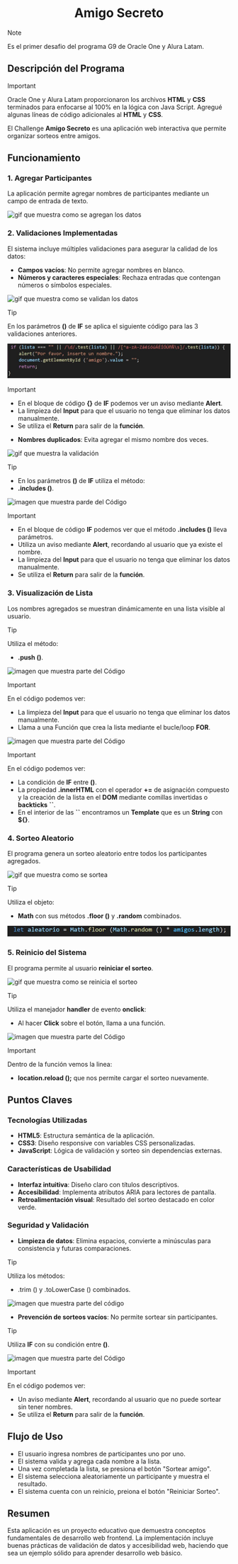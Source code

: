 <h1 align="center"> Amigo Secreto </h1>

> [!NOTE]   
> Es el primer desafio del programa G9 de Oracle One y Alura Latam.

## Descripción del Programa

> [!IMPORTANT]   
> Oracle One y Alura Latam proporcionaron los archivos **HTML** y **CSS** terminados para enfocarse al 100% en la lógica con Java Script.
> Agregué algunas líneas de código adicionales al **HTML** y **CSS**.

El Challenge **Amigo Secreto** es una aplicación web interactiva que permite organizar sorteos entre amigos.

## Funcionamiento

### 1. Agregar Participantes
La aplicación permite agregar nombres de participantes mediante un campo de entrada de texto.

![gif que muestra como se agregan los datos](https://github.com/Lm729/Challenge-Amigo-Segreto-Alura/blob/80fa3f8b3a06926a2a4dc1be54db2780e86d6bd3/Explicaci%C3%B3n/Agregar%20Participantes.gif) 

### 2. Validaciones Implementadas
El sistema incluye múltiples validaciones para asegurar la calidad de los datos:
- **Campos vacíos**: No permite agregar nombres en blanco.
- **Números y caracteres especiales**: Rechaza entradas que contengan números o símbolos especiales.
  
![gif que muestra como se validan los datos](https://github.com/Lm729/Challenge-Amigo-Segreto-Alura/blob/a7bbe2876bebe8fdb2b5d3440dc87b17e7892e53/Explicaci%C3%B3n/Validar.mp4.gif)

> [!TIP] 
> En los parámetros **()** de **IF** se aplica el siguiente código para las 3 validaciones anteriores.

![imagen que muestra parte del código](https://github.com/Lm729/Challenge-Amigo-Segreto-Alura/blob/5ea817f334c692fb0763df03d2f30507dae153e2/Explicaci%C3%B3n/C%C3%B3digo%20validar.JPG)

> [!IMPORTANT]
>- En el bloque de código **{}** de **IF** podemos ver un aviso mediante **Alert**.
>- La limpieza del **Input** para que el usuario no tenga que eliminar los datos manualmente.
>- Se utiliza el **Return** para salir de la **función**.

- **Nombres duplicados**: Evita agregar el mismo nombre dos veces.

![gif que muestra la validación](https://github.com/Lm729/Challenge-Amigo-Segreto-Alura/blob/ca6226e8226608e0b4f9ba3c11562ea267da3ddb/Explicaci%C3%B3n/Validar%20nombre.gif)
> [!TIP] 
>- En los parámetros **()** de **IF** utiliza el método:
>- **.includes ()**.

![imagen que muestra parde del Código](https://github.com/Lm729/Challenge-Amigo-Segreto-Alura/blob/157ff9e9330d8c6806fd3a298f3bdbeb256153ca/Explicaci%C3%B3n/Validar%20nombre%20repetido.JPG)

> [!IMPORTANT]
>- En el bloque de código **IF** podemos ver que el método **.includes ()** lleva parámetros.
>- Utiliza un aviso mediante **Alert**, recordando al usuario que ya existe el nombre.
>- La limpieza del **Input** para que el usuario no tenga que eliminar los datos manualmente.
>- Se utiliza el **Return** para salir de la **función**.

### 3. Visualización de Lista
Los nombres agregados se muestran dinámicamente en una lista visible al usuario.
> [!TIP]
> Utiliza el método:
>- **.push ()**.

![imagen que muestra parte del Código](https://github.com/Lm729/Challenge-Amigo-Segreto-Alura/blob/5962909e344889c10a368adc9926c5142b252e77/Explicaci%C3%B3n/Agrega%20a%20la%20lista.JPG)

> [!IMPORTANT]
> En el código podemos ver:
>- La limpieza del **Input** para que el usuario no tenga que eliminar los datos manualmente.
>- Llama a una Función que crea la lista mediante el bucle/loop **FOR**.

![imagen que muestra parte del Código](https://github.com/Lm729/Challenge-Amigo-Segreto-Alura/blob/7eeb4b1bff941ef1aa51519fba713c5cbc358c13/Explicaci%C3%B3n/Crea%20la%20lista.JPG)

> [!IMPORTANT]
> En el código podemos ver:
>- La condición de **IF** entre **()**.
>- La propiedad **.innerHTML** con el operador **+=** de asignación compuesto y la creación de la lista en el **DOM** mediante comillas invertidas o **backticks** **``**.
>- En el interior de las **``** encontramos un **Template** que es un **String** con **${}**.

### 4. Sorteo Aleatorio
El programa genera un sorteo aleatorio entre todos los participantes agregados.

![gif que muestra como se sortea](https://github.com/Lm729/Challenge-Amigo-Segreto-Alura/blob/632d85a5cff0c722ced60f0c929f06be2c6c4a81/Explicaci%C3%B3n/Sorteo%20ejemplo.mp4.gif)

> [!TIP]
> Utiliza el objeto:
>- **Math** con sus métodos **.floor ()** y **.random** combinados.

![imagen que muestra parte del Código](https://github.com/Lm729/Challenge-Amigo-Segreto-Alura/blob/7eeb4b1bff941ef1aa51519fba713c5cbc358c13/Explicaci%C3%B3n/M%C3%A9todo%20Math.JPG)

### 5. Reinicio del Sistema
El programa permite al usuario **reiniciar el sorteo**.

![gif que muestra como se reinicia el sorteo](https://github.com/Lm729/Challenge-Amigo-Segreto-Alura/blob/632d85a5cff0c722ced60f0c929f06be2c6c4a81/Explicaci%C3%B3n/Reinicio%20Sorteo.mp4.gif)

> [!TIP]
> Utiliza el manejador **handler** de evento **onclick**:
>- Al hacer **Click** sobre el botón, llama a una función.

![imagen que muestra parte del Código](https://github.com/Lm729/Challenge-Amigo-Segreto-Alura/blob/8b0088b218852124d1c69a14d81c5d4bf61a1b2c/Explicaci%C3%B3n/Reinicio.JPG)

> [!IMPORTANT] 
> Dentro de la función vemos la linea:
>- **location.reload ();** que nos permite cargar el sorteo nuevamente.

## Puntos Claves

### Tecnologías Utilizadas
- **HTML5**: Estructura semántica de la aplicación.
- **CSS3**: Diseño responsive con variables CSS personalizadas.
- **JavaScript**: Lógica de validación y sorteo sin dependencias externas.

### Características de Usabilidad
- **Interfaz intuitiva**: Diseño claro con títulos descriptivos.
- **Accesibilidad**: Implementa atributos ARIA para lectores de pantalla.
- **Retroalimentación visual**: Resultado del sorteo destacado en color verde. 

### Seguridad y Validación
- **Limpieza de datos**: Elimina espacios, convierte a minúsculas para consistencia y futuras comparaciones.
> [!TIP] 
> Utiliza los métodos:
>- .trim () y .toLowerCase () combinados.

![imagen que muestra parte del código](https://github.com/Lm729/Challenge-Amigo-Segreto-Alura/blob/e410bdd4c8bbe909d32f564094e701e2543a6827/Explicaci%C3%B3n/Valida%20y%20convierte%20a%20minuscula.JPG)

- **Prevención de sorteos vacíos**: No permite sortear sin participantes.
  
> [!TIP]
> Utiliza **IF** con su condición entre **()**.

![imagen que muestra parte del Código](https://github.com/Lm729/Challenge-Amigo-Segreto-Alura/blob/7eeb4b1bff941ef1aa51519fba713c5cbc358c13/Explicaci%C3%B3n/Sorteo.JPG)

> [!IMPORTANT] 
> En el código podemos ver:
>- Un aviso mediante **Alert**, recordando al usuario que no puede sortear sin tener nombres.
>- Se utiliza el **Return** para salir de la **función**.


## Flujo de Uso
- El usuario ingresa nombres de participantes uno por uno.
- El sistema valida y agrega cada nombre a la lista.
- Una vez completada la lista, se presiona el botón "Sortear amigo".
- El sistema selecciona aleatoriamente un participante y muestra el resultado.
- El sistema cuenta con un reinicio, preiona el botón "Reiniciar Sorteo".

## Resumen

Esta aplicación es un proyecto educativo que demuestra conceptos fundamentales de desarrollo web frontend. La implementación incluye buenas prácticas de validación de datos y accesibilidad web, haciendo que sea un ejemplo sólido para aprender desarrollo web básico.






